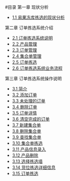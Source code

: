#目录
第一章 现状分析
- [1.1 易果冻库拣选的现状分析](1.0.md)

第二章 订单拣选系统介绍
- [2.1 订单拣选系统说明](2.1.md)
- [2.2 产品管理](2.2.md)
- [2.3 订单管理](2.3.md)
- [2.4 集合单管理](2.4.md)
- [2.5 订单拣选](2.5.md)
- [2.6 订单拣选系统业务流程](2.6.md)

第三章 订单拣选系统操作说明
- [3.1 简介](3.1.md)
- [3.2 添加订单](3.2.md)
- [3.3 未处理的订单](3.3.md)
- [3.4 删除订单](3.4.md)
- [3.5 订单详情](3.5.md)
- [3.6 清空完成的订单](3.6.md)
- [3.7 新建集合单](3.7.md)
- [3.8 删除集合单](3.8.md)
- [3.9 查找集合单](3.9.md)
- [3.10 集合单拣选](3.10.md)
- [3.11 产品信息录入](3.11.md)
- [3.12 产品删除](3.12.md)
- [3.13 选择拣选墙](3.13.md)
- [3.14 货位拣选详细信息](3.14.md)
- [3.15 订单拣选](3.15.md)




